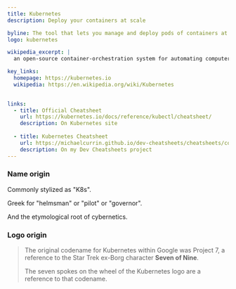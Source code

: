 ```yaml
---
title: Kubernetes
description: Deploy your containers at scale

byline: The tool that lets you manage and deploy pods of containers at scale
logo: kubernetes

wikipedia_excerpt: |
  an open-source container-orchestration system for automating computer application deployment, scaling, and management

key_links:
  homepage: https://kubernetes.io
  wikipedia: https://en.wikipedia.org/wiki/Kubernetes
  

links:
  - title: Official Cheatsheet
    url: https://kubernetes.io/docs/reference/kubectl/cheatsheet/
    description: On Kubernetes site
    
  - title: Kubernetes Cheatsheet
    url: https://michaelcurrin.github.io/dev-cheatsheets/cheatsheets/containers/kubernetes.html
    description: On my Dev Cheatsheets project
---
```



### Name origin

Commonly stylized as "K8s".

Greek for "helmsman" or "pilot" or "governor". 

And the etymological root of cybernetics.


### Logo origin

> The original codename for Kubernetes within Google was Project 7, a reference to the Star Trek ex-Borg character **Seven of Nine**.
>
> The seven spokes on the wheel of the Kubernetes logo are a reference to that codename. 
